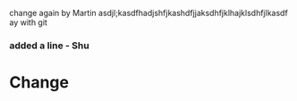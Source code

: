 change again by Martin
asdjl;kasdfhadjshfjkashdfjjaksdhfjklhajklsdhfjlkasdf ay with git
### added a line - Shu
# Change 
